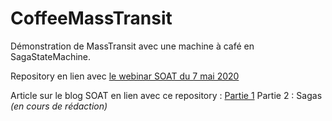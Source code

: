 # CoffeeMassTransit
Démonstration de MassTransit avec une machine à café en SagaStateMachine.

Repository en lien avec [le webinar SOAT du 7 mai 2020](https://youtu.be/dMAtxIPqKfQ)

Article sur le blog SOAT en lien avec ce repository : 
[Partie 1](https://blog.soat.fr/2020/05/facilitez-les-echanges-entre-vos-microservices-en-net-core-avec-masstransit/)
Partie 2 : Sagas *(en cours de rédaction)*
